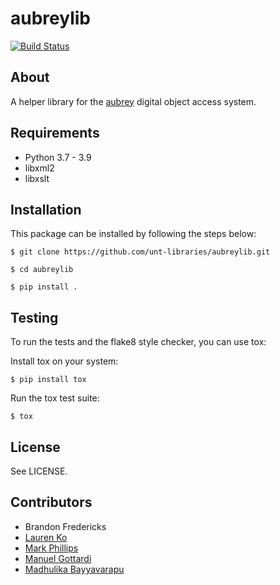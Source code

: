 aubreylib
=========

[![Build Status](https://github.com/unt-libraries/aubreylib/actions/workflows/test.yml/badge.svg?branch=master)](https://github.com/unt-libraries/aubrey/actions)

About
-----

A helper library for the [aubrey](https://github.com/unt-libraries/aubrey) digital object access system.

Requirements
------------

* Python 3.7 - 3.9
* libxml2
* libxslt

Installation
------------

This package can be installed by following the steps below:
```console
$ git clone https://github.com/unt-libraries/aubreylib.git 

$ cd aubreylib

$ pip install .
```

Testing
--------

To run the tests and the flake8 style checker, you can use tox:

Install tox on your system:
```console
$ pip install tox
``` 

Run the tox test suite:
```console
$ tox
``` 

License
-------

See LICENSE.

Contributors
------------

* Brandon Fredericks
* [Lauren Ko](https://github.com/ldko)
* [Mark Phillips](https://github.com/vphill)
* [Manuel Gottardi](https://github.com/somexpert)
* [Madhulika Bayyavarapu](https://github.com/madhulika95b)
